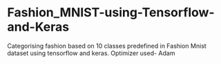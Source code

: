 # Fashion_MNIST-using-Tensorflow-and-Keras

Categorising fashion based on 10 classes predefined in Fashion Mnist dataset using tensorflow and keras.
Optimizer used- Adam
